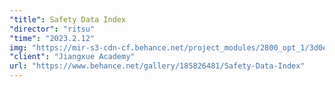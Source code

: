```yaml
---
"title": Safety Data Index
"director": "ritsu"
"time": "2023.2.12"
img: "https://mir-s3-cdn-cf.behance.net/project_modules/2800_opt_1/3d0e35185826481.656a357ed3e39.png"
"client": "Jiangxue Academy"
url: "https://www.behance.net/gallery/185826481/Safety-Data-Index"
---
```

